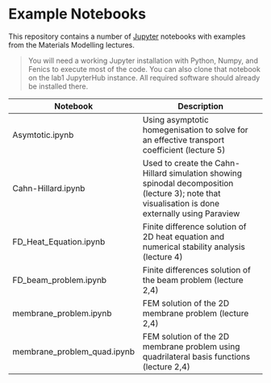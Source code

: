 # Example Notebooks

This repository contains a number of [Jupyter](https://jupyter.org/) notebooks with examples from the Materials Modelling lectures.

> You will need a working Jupyter installation with Python, Numpy, and Fenics to execute most of the code. You can also clone that notebook on the lab1 JupyterHub instance. All required software should already be installed there.

| Notebook                    | Description                                                                                                                                      |
| --------------------------- | ------------------------------------------------------------------------------------------------------------------------------------------------ |
| Asymtotic.ipynb             | Using asymptotic homegenisation to solve for an effective transport coefficient (lecture 5)                                                      |
| Cahn-Hillard.ipynb          | Used to create the Cahn-Hillard simulation showing spinodal decomposition (lecture 3); note that visualisation is done externally using Paraview |
| FD_Heat_Equation.ipynb      | Finite difference solution of 2D heat equation and numerical stability analysis (lecture 4)                                                      |
| FD_beam_problem.ipynb       | Finite differences solution of the beam problem (lecture 2,4)                                                                                    |
| membrane_problem.ipynb      | FEM solution of the 2D membrane problem (lecture 2,4)                                                                                            |
| membrane_problem_quad.ipynb | FEM solution of the 2D membrane problem using quadrilateral basis functions (lecture 2,4)                                                        |
